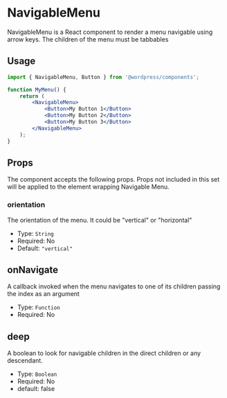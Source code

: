 NavigableMenu
=============

NavigableMenu is a React component to render a menu navigable using arrow keys. The children of the menu must be tabbables

## Usage


```jsx
import { NavigableMenu, Button } from '@wordpress/components';

function MyMenu() {
	return (
		<NavigableMenu>
			<Button>My Button 1</Button>
			<Button>My Button 2</Button>
			<Button>My Button 3</Button>
		</NavigableMenu>
	);
}
```

## Props

The component accepts the following props. Props not included in this set will be applied to the element wrapping Navigable Menu.

### orientation

The orientation of the menu. It could be "vertical" or "horizontal"

- Type: `String`
- Required: No
- Default: `"vertical"`

## onNavigate

A callback invoked when the menu navigates to one of its children passing the index as an argument

- Type: `Function`
- Required: No

## deep

A boolean to look for navigable children in the direct children or any descendant.

- Type: `Boolean`
- Required: No
- default: false
